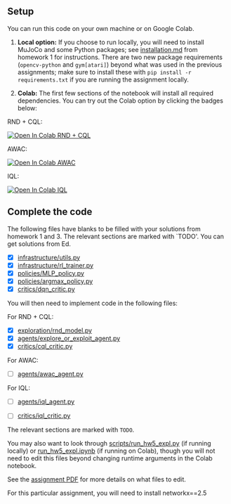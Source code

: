 ## Setup

You can run this code on your own machine or on Google Colab. 

1. **Local option:** If you choose to run locally, you will need to install MuJoCo and some Python packages; see [installation.md](../hw1/installation.md) from homework 1 for instructions. There are two new package requirements (`opencv-python` and `gym[atari]`) beyond what was used in the previous assignments; make sure to install these with `pip install -r requirements.txt` if you are running the assignment locally.

2. **Colab:** The first few sections of the notebook will install all required dependencies. You can try out the Colab option by clicking the badges below:


RND + CQL:

[![Open In Colab RND + CQL](https://colab.research.google.com/assets/colab-badge.svg)](https://colab.research.google.com/github/berkeleydeeprlcourse/homework_fall2022/blob/master/hw5/run_hw5_expl.ipynb)

AWAC:

[![Open In Colab AWAC](https://colab.research.google.com/assets/colab-badge.svg)](https://colab.research.google.com/github/berkeleydeeprlcourse/homework_fall2022/blob/master/hw5/run_hw5_awac.ipynb)

IQL:

[![Open In Colab IQL](https://colab.research.google.com/assets/colab-badge.svg)](https://colab.research.google.com/github/berkeleydeeprlcourse/homework_fall2022/blob/master/hw5/run_hw5_iql.ipynb)

## Complete the code

The following files have blanks to be filled with your solutions from homework 1 and 3. The relevant sections are marked with `TODO'. You can get solutions from Ed. 

- [x] [infrastructure/utils.py](cs285/infrastructure/utils.py)
- [x] [infrastructure/rl_trainer.py](cs285/infrastructure/rl_trainer.py)
- [x] [policies/MLP_policy.py](cs285/policies/MLP_policy.py)
- [x] [policies/argmax_policy.py](cs285/policies/argmax_policy.py)
- [x] [critics/dqn_critic.py](cs285/critics/dqn_critic.py)

You will then need to implement code in the following files:

For RND + CQL:
- [x] [exploration/rnd_model.py](cs285/exploration/rnd_model.py)
- [x] [agents/explore_or_exploit_agent.py](cs285/agents/explore_or_exploit_agent.py)
- [x] [critics/cql_critic.py](cs285/critics/cql_critic.py)

For AWAC: 
- [ ] [agents/awac_agent.py](cs285/agents/awac_agent.py)

For IQL:
- [ ] [agents/iql_agent.py](cs285/agents/iql_agent.py)
- [ ] [critics/iql_critic.py](cs285/critics/iql_critic.py)


The relevant sections are marked with `TODO`.

You may also want to look through [scripts/run_hw5_expl.py](cs285/scripts/run_hw5_expl.py) (if running locally) or [run_hw5_expl.ipynb](run_hw5_expl.ipynb) (if running on Colab), though you will not need to edit this files beyond changing runtime arguments in the Colab notebook.

See the [assignment PDF](hw5.pdf) for more details on what files to edit.

For this particular assignment, you will need to install networkx==2.5
